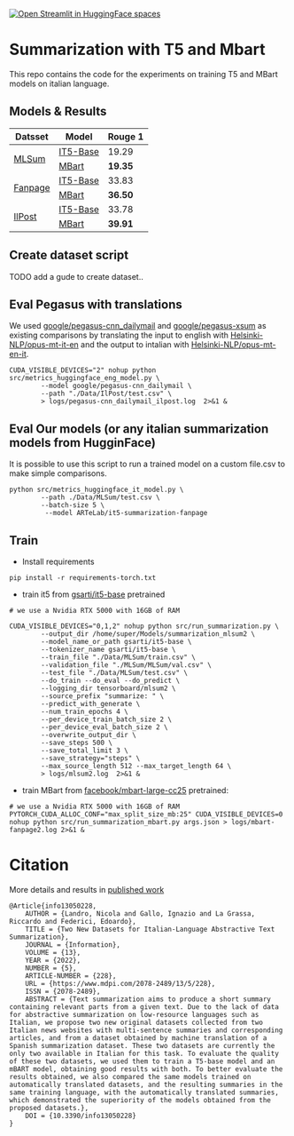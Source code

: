 [![Open Streamlit in HuggingFace spaces](https://img.shields.io/badge/Streamlit-Open%20in%20Spaces-blueviolet)](https://huggingface.co/spaces/ARTeLab/ARTeLab-SummIT)

# Summarization with T5 and Mbart

This repo contains the code for the experiments on training T5 and MBart models on italian language.

## Models & Results

<table>
    <thead>
        <tr>
            <th>Datsset</th>
            <th>Model</th>
            <th>Rouge 1</th>
        </tr>
    </thead>
    <tbody>
        <tr>
            <td rowspan=3><a href="https://huggingface.co/datasets/ARTeLab/mlsum-it">MLSum</a></td>
            <td rowspan=2><a href="https://huggingface.co/ARTeLab/it5-summarization-mlsum">IT5-Base</a></td>
        </tr>
        <tr>
            <td >19.29</td>
        </tr>
        <tr>
            <td><a href="https://huggingface.co/ARTeLab/mbart-summarization-mlsum">MBart</a></td>
            <td><b> 19.35</b></td>
        </tr>
        <tr>
            <td rowspan=3><a href="https://huggingface.co/datasets/ARTeLab/fanpage">Fanpage</a></td>
            <td rowspan=2><a href="https://huggingface.co/ARTeLab/it5-summarization-fanpage">IT5-Base</a></td>
        </tr>
        <tr>
            <td >33.83</td>
        </tr>
        <tr>
            <td><a href="https://huggingface.co/ARTeLab/mbart-summarization-fanpage">MBart</a></td>
            <td> <b>36.50</b></td>
        </tr>
        <tr>
             <td rowspan=3><a href="https://huggingface.co/datasets/ARTeLab/ilpost">IlPost</a></td>
            <td rowspan=2><a href="https://huggingface.co/ARTeLab/it5-summarization-ilpost">IT5-Base</a></td>
        </tr>
        <tr>
            <td >33.78</td>
        </tr>
        <tr>
            <td><a href="https://huggingface.co/ARTeLab/mbart-summarization-ilpost">MBart</a></td>
            <td> <b>39.91</b></td>
        </tr>
    </tbody>
</table>



## Create dataset script

TODO add a gude to create dataset..

## Eval Pegasus with translations
We used [google/pegasus-cnn_dailymail](https://huggingface.co/google/pegasus-cnn_dailymail) and [google/pegasus-xsum](https://huggingface.co/google/pegasus-xsum) as existing comparisons by translating the input to english with [Helsinki-NLP/opus-mt-it-en](https://huggingface.co/Helsinki-NLP/opus-mt-it-en) and the output to intalian with [Helsinki-NLP/opus-mt-en-it](https://huggingface.co/Helsinki-NLP/opus-mt-en-it).

```
CUDA_VISIBLE_DEVICES="2" nohup python src/metrics_huggingface_eng_model.py \
        --model google/pegasus-cnn_dailymail \
        --path "./Data/IlPost/test.csv" \
        > logs/pegasus-cnn_dailymail_ilpost.log  2>&1 &
```

## Eval Our models (or any italian summarization models from HugginFace)
It is possible to use this script to run a trained model on a custom file.csv to make simple comparisons.
```
python src/metrics_huggingface_it_model.py \
        --path ./Data/MLSum/test.csv \
        --batch-size 5 \
         --model ARTeLab/it5-summarization-fanpage
```

## Train
* Install requirements
```
pip install -r requirements-torch.txt
```
* train it5 from [gsarti/it5-base](https://huggingface.co/gsarti/it5-base) pretrained

```
# we use a Nvidia RTX 5000 with 16GB of RAM

CUDA_VISIBLE_DEVICES="0,1,2" nohup python src/run_summarization.py \     
        --output_dir /home/super/Models/summarization_mlsum2 \
        --model_name_or_path gsarti/it5-base \
        --tokenizer_name gsarti/it5-base \
        --train_file "./Data/MLSum/train.csv" \
        --validation_file "./MLSum/MLSum/val.csv" \
        --test_file "./Data/MLSum/test.csv" \
        --do_train --do_eval --do_predict \
        --logging_dir tensorboard/mlsum2 \
        --source_prefix "summarize: " \
        --predict_with_generate \
        --num_train_epochs 4 \
        --per_device_train_batch_size 2 \ 
        --per_device_eval_batch_size 2 \ 
        --overwrite_output_dir \
        --save_steps 500 \
        --save_total_limit 3 \
        --save_strategy="steps" \
        --max_source_length 512 --max_target_length 64 \
        > logs/mlsum2.log  2>&1 &
```

* train MBart from [facebook/mbart-large-cc25](https://huggingface.co/facebook/mbart-large-cc25) pretrained:

```
# we use a Nvidia RTX 5000 with 16GB of RAM
PYTORCH_CUDA_ALLOC_CONF="max_split_size_mb:25" CUDA_VISIBLE_DEVICES=0 nohup python src/run_summarization_mbart.py args.json > logs/mbart-fanpage2.log 2>&1 &
```

# Citation

More details and results in [published work](https://www.mdpi.com/2078-2489/13/5/228)

```
@Article{info13050228,
    AUTHOR = {Landro, Nicola and Gallo, Ignazio and La Grassa, Riccardo and Federici, Edoardo},
    TITLE = {Two New Datasets for Italian-Language Abstractive Text Summarization},
    JOURNAL = {Information},
    VOLUME = {13},
    YEAR = {2022},
    NUMBER = {5},
    ARTICLE-NUMBER = {228},
    URL = {https://www.mdpi.com/2078-2489/13/5/228},
    ISSN = {2078-2489},
    ABSTRACT = {Text summarization aims to produce a short summary containing relevant parts from a given text. Due to the lack of data for abstractive summarization on low-resource languages such as Italian, we propose two new original datasets collected from two Italian news websites with multi-sentence summaries and corresponding articles, and from a dataset obtained by machine translation of a Spanish summarization dataset. These two datasets are currently the only two available in Italian for this task. To evaluate the quality of these two datasets, we used them to train a T5-base model and an mBART model, obtaining good results with both. To better evaluate the results obtained, we also compared the same models trained on automatically translated datasets, and the resulting summaries in the same training language, with the automatically translated summaries, which demonstrated the superiority of the models obtained from the proposed datasets.},
    DOI = {10.3390/info13050228}
}
```
